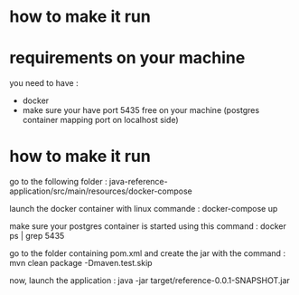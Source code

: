 # how to make it run

# requirements on your machine 
you need to have : 
- docker 
- make sure your have port 5435 free on your machine (postgres container mapping port on localhost side)

# how to make it run 

go to the following folder : 
java-reference-application/src/main/resources/docker-compose

launch the docker container with linux commande : 
docker-compose up

make sure your postgres container is started using this command : 
docker ps | grep 5435 

go to the folder containing pom.xml and create the jar with the command : 
mvn clean package -Dmaven.test.skip

now, launch the application : 
java -jar target/reference-0.0.1-SNAPSHOT.jar






 























 
